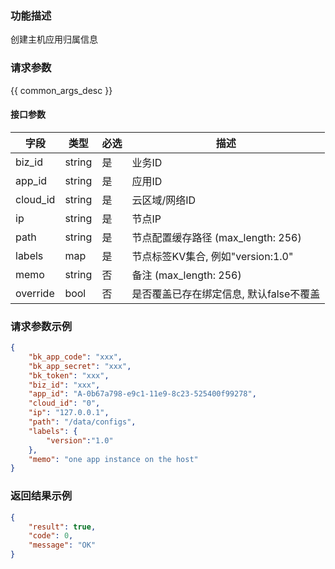 ### 功能描述

创建主机应用归属信息

### 请求参数

{{ common_args_desc }}

#### 接口参数

| 字段      |  类型     | 必选   |  描述      |
|-----------|-----------|--------|------------|
| biz_id    |  string   | 是     | 业务ID     |
| app_id    |  string   | 是     | 应用ID     |
| cloud_id  |  string   | 是     | 云区域/网络ID   |
| ip        |  string   | 是     | 节点IP   |
| path      |  string   | 是     | 节点配置缓存路径 (max_length: 256) |
| labels    |  map      | 是     | 节点标签KV集合, 例如"version:1.0" |
| memo      |  string   | 否     | 备注 (max_length: 256) |
| override  |  bool     | 否     | 是否覆盖已存在绑定信息, 默认false不覆盖 |

### 请求参数示例

```json
{
    "bk_app_code": "xxx",
    "bk_app_secret": "xxx",
    "bk_token": "xxx",
    "biz_id": "xxx",
    "app_id": "A-0b67a798-e9c1-11e9-8c23-525400f99278",
    "cloud_id": "0",
    "ip": "127.0.0.1",
    "path": "/data/configs",
    "labels": {
        "version":"1.0"
    },
    "memo": "one app instance on the host"
}
```

### 返回结果示例

```json
{
    "result": true,
    "code": 0,
    "message": "OK"
}
```
